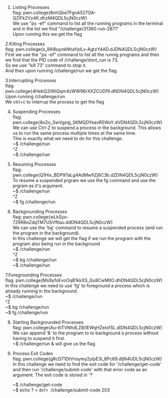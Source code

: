 1. Listing Processes<br/>
   flag: pwn.college{8nhQbe7FgnA527OA-QZlFk2Vz4K.dhzM4QDL5cjN0czW}<br/>
   We use "ps -ef" command to list all the running programs in the terminal and in the list we find "/challenge/31360-run-2871"<br/>
   Upon running this we get the flag<br/>

2.Killing Processes<br/>
  flag: pwn.college{s_994luynkNhaYpILv-AgtzY4AD.dJDN4QDL5cjN0czW}<br/>
  First we use the "ps -ef" command to list all the runnig programs and then we find that the PID code of /challenge/dont_run is 73.<br/>
  So we use "kill 73" command to stop it.<br/>
  And then upon running /challenge/run we get the flag.<br/>

3.Interrupting Processes<br/>
flag: pwn.college{4HebQ2iWiQqm4zWW96rXXZCUDf9.dNDN4QDL5cjN0czW}<br/>
Upon running /challenge/run<br/>
We ctrl+c to interrup the process to get the flag<br/>

4. Suspending Processes<br/>
flag: pwn.college{8o2o_SwVgzqj_SKMQDYeavR5WoY.dVDN4QDL5cjN0czW}<br/>
We can use Ctrl-Z to suspend a process in the background. This allows us to run the same process multiple times at the same time.<br/>
This is exactly what we need to do for this challenge.<br/>
~$ /challenge/run<br/>
^Z<br/>
~$ /challenge/run<br/>

5. Resuming Processes<br/>
   flag: pwn.college{Q1Hix_BDP97aLg4AdMwfiZj6C3b.dZDN4QDL5cjN0czW}<br/>
   To resume a suspended prgram we use the fg command and use the prgram as it's argument.<br/>
   ~$ /challenge/run<br/>
   ^Z<br/>
   ~$ fg /challenge/run<br/>

6. Backgrounding Processes<br/>
   flag: pwn.college{wLkSyo-7Z6R6eZdqTM7USVftlau.ddDN4QDL5cjN0czW}<br/>
   We can use the 'bg' command to resume a suspended process (and run the program in the background).<br/>
In this challenge we will get the flag if we run the program with the program also being run in the background<br/>
~$ /challenge/run<br/>
^Z<br/>
~$ bg /challenge/run<br/>
~$ /challenge/run


7.Foregrounding Processes<br/>
flag: pwn.college{Ms9yfoEvoOqB1kkXS_Qu8CwMlIO.dhDN4QDL5cjN0czW}<br/>
In this challenge we need to use 'fg' to foreground a process which is already running in the background.<br/>
~$ /challenge/run<br/>
^Z<br/>
~$ bg /challenge/run<br/>
~$ fg /challenge/run<br/>


8. Starting Backgrounded Processes<br/>
   flag: pwn.college{Au-tIiTVNhdLZ8i1EWqHZeIofSL.dlDN4QDL5cjN0czW}<br/>
   We can append '&' to the program to to background a process without having to suspend it first.<br/>
   ~$ /challenge/run & will give us the flag<br/>

9. Process Exit Codes<br/>
    flag: pwn.college{gRcD71DtVnsymy2ylpE3i_8Pc69.dljN4UDL5cjN0czW}<br/>
   In this challenge we need to find the exit code for '/challenge/get-code' and then run '/challenge/submit-code' with that error code as an argument.
   The exit code is stored in '?'<br/>

   ~$ /challenge/get-code<br/>
   ~$ echo $?<br/>
   ~$ /challenge/submit-code 203<br/>
